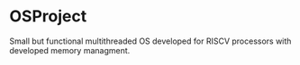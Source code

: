 # OSProject

Small but functional multithreaded OS developed for RISCV processors with developed memory managment.

